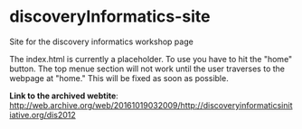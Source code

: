 # discoveryInformatics-site
Site for the discovery informatics workshop page


The index.html is currently a placeholder. To use you have to hit the "home" button. The top menue section will not work until the user traverses to the webpage at "home." This will be fixed as soon as possible.

**Link to the archived webtite**:
http://web.archive.org/web/20161019032009/http://discoveryinformaticsinitiative.org/dis2012
